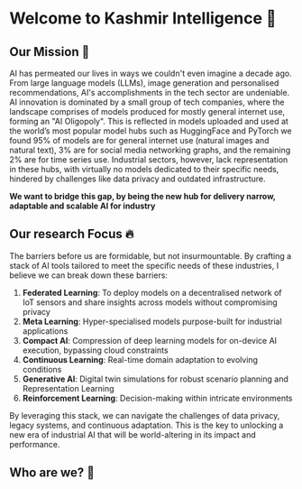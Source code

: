 # Welcome to Kashmir Intelligence 👋

## Our Mission 🚀

AI has permeated our lives in ways we couldn't even imagine a decade ago. From large language models (LLMs), image generation and personalised recommendations, AI's accomplishments in the tech sector are undeniable. AI innovation is dominated by a small group of tech companies, where the landscape comprises of models produced for mostly general internet use, forming an "AI Oligopoly". This is reflected in models uploaded and used at the world’s most popular model hubs such as HuggingFace and PyTorch we found 95% of models are for general internet use (natural images and natural text), 3% are for social media networking graphs, and the remaining 2% are for time series use. Industrial sectors, however, lack representation in these hubs, with virtually no models dedicated to their specific needs, hindered by challenges like data privacy and outdated infrastructure.

**We want to bridge this gap, by being the new hub for delivery narrow, adaptable and scalable AI for industry**

## Our research Focus 🔥
The barriers before us are formidable, but not insurmountable. By crafting a stack of AI tools tailored to meet the specific needs of these industries, I believe we can break down these barriers:
1. **Federated Learning**: To deploy models on a decentralised network of IoT sensors and share insights across models without compromising privacy
2. **Meta Learning**: Hyper-specialised models purpose-built for industrial applications
3. **Compact AI**: Compression of deep learning models for on-device AI execution, bypassing cloud constraints
4. **Continuous Learning**: Real-time domain adaptation to evolving conditions
5. **Generative AI**: Digital twin simulations for robust scenario planning and Representation Learning
6. **Reinforcement Learning**: Decision-making within intricate environments

By leveraging this stack, we can navigate the challenges of data privacy, legacy systems, and continuous adaptation. This is the key to unlocking a new era of industrial AI that will be world-altering in its impact and performance.

## Who are we? 🤘
